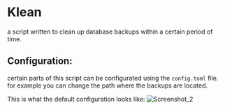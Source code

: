 # Klean
a script written to clean up database backups within a certain period of time.

## Configuration:
certain parts of this script can be configurated using the `config.toml` file.
for example you can change the path where the backups are located.

This is what the default configuration looks like:
![Screenshot_2](https://user-images.githubusercontent.com/33180770/70943211-9fe0be00-2050-11ea-8fd9-168a58b1af8b.png)


